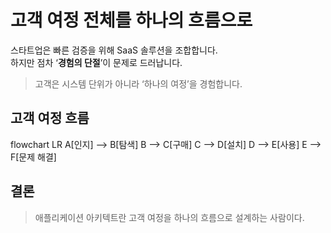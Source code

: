 # 고객 여정 전체를 하나의 흐름으로

스타트업은 빠른 검증을 위해 SaaS 솔루션을 조합합니다.  
하지만 점차 ‘**경험의 단절**’이 문제로 드러납니다.

> 고객은 시스템 단위가 아니라 ‘하나의 여정’을 경험합니다.

## 고객 여정 흐름

<div class="mermaid">
flowchart LR
  A[인지] --> B[탐색]
  B --> C[구매]
  C --> D[설치]
  D --> E[사용]
  E --> F[문제 해결]
</div>

## 결론

> 애플리케이션 아키텍트란 고객 여정을 하나의 흐름으로 설계하는 사람이다.